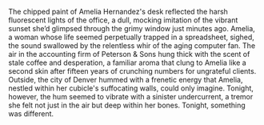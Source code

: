 The chipped paint of Amelia Hernandez's desk reflected the harsh fluorescent lights of the office, a dull, mocking imitation of the vibrant sunset she’d glimpsed through the grimy window just minutes ago.  Amelia, a woman whose life seemed perpetually trapped in a spreadsheet, sighed, the sound swallowed by the relentless whir of the aging computer fan. The air in the accounting firm of Peterson & Sons hung thick with the scent of stale coffee and desperation, a familiar aroma that clung to Amelia like a second skin after fifteen years of crunching numbers for ungrateful clients.  Outside, the city of Denver hummed with a frenetic energy that Amelia, nestled within her cubicle's suffocating walls, could only imagine.  Tonight, however, the hum seemed to vibrate with a sinister undercurrent, a tremor she felt not just in the air but deep within her bones. Tonight, something was different.
